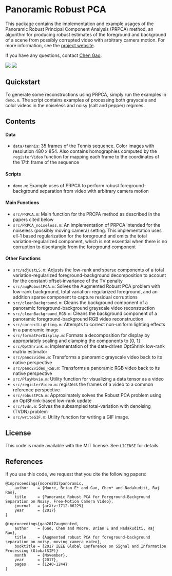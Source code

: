 # Panoramic Robust PCA

This package contains the implementation and example usages of the
Panoramic Robust Principal Component Analysis (PRPCA) method, an algorithm
for producing robust estimates of the foreground and background of a scene
from possibly corrupted video with arbitrary camera motion. For more
information, see the [project website](https://gaochen315.github.io/pRPCA).

If you have any questions, contact
[Chen Gao](mailto:chengao@vt.edu?subject=PRPCA%20code).

<img src='results/tennis_PRPCA.gif'>
<img src='results/tennis_decomp.gif'>


## Quickstart

To generate some reconstructions using PRPCA, simply run the examples in
`demo.m`. The script contains examples of processing both grayscale and
color videos in the noiseless and noisy (salt and pepper) regimes.


## Contents

#### Data

 - `data/tennis`: 35 frames of the Tennis sequence. Color images with
    resolution 480 x 854. Also contains homographies computed by the
    `registerVideo` function for mapping each frame to the coordinates of
    the 17th frame of the sequence

#### Scripts

- `demo.m`: Example uses of PRPCA to perform robust foreground-background
    separation from video with arbitrary camera motion

#### Main Functions

- `src/PRPCA.m`: Main function for the PRCPA method as described in the papers
    cited below
- `src/PRPCA_noiseless.m`: An implementation of PRPCA intended for the
    noiseless (possibly moving camera) setting. This implementation uses
    ell-1 based regularization for the foreground and omits the total
    variation-regularized component, which is not essential when there is
    no corruption to disentangle from the foreground component

#### Other Functions

- `src/adjustLS.m`: Adjusts the low-rank and sparse components of a
    total variation-regularized foreground-background decomposition to
    account for the constant-offset-invariance of the TV penalty
- `src/augRobustPCA.m`: Solves the Augmented Robust PCA problem with low-rank
    background, total variation-regularized foreground, and an addition
    sparse component to capture residual corruptions
- `src/cleanBackground.m`: Cleans the background component of a panoramic
    foreground-background grayscale video reconstruction
- `src/cleanBackground_RGB.m`: Cleans the background component of a panoramic
    foreground-background RGB video reconstruction
- `src/correctLighting.m`: Attempts to correct non-uniform lighting effects in
    a panoramic image
- `src/formatForDisplay.m`: Formats a decomposition for display by
    appropriately scaling and clamping the components to [0, 1]
- `src/OptShrink.m`: Implementation of the data-driven OptShrink low-rank
    matrix estimator
- `src/pano2video.m`: Transforms a panoramic grayscale video back to its
    native perspective
- `src/pano2video_RGB.m`: Transforms a panoramic RGB video back to its native
    perspective
- `src/PlayMovie.m`: Utility function for visualizing a data tensor as a video
- `src/registerVideo.m`: registers the frames of a video to a common reference
    perspective
- `src/robustPCA.m`: Approximately solves the Robust PCA problem using an
    OptShrink-based low-rank update
- `src/tvdn.m`: Solves the subsampled total-variation with denoising (TVDN)
    problem
- `src/writeGIF.m`: Utility function for writing a GIF image.


## License

This code is made available with the MIT license. See `LICENSE` for
details.


## References

If you use this code, we request that you cite the following papers:

```
@inproceedings{moore2017panoramic,
    author    = {Moore, Brian E* and Gao, Chen* and Nadakuditi, Raj Rao},
    title     = {Panoramic Robust PCA for Foreground-Background Separation on Noisy, Free-Motion Camera Video},
    journal   = {arXiv:1712.06229}
    year      = {2017}
}

@inproceedings{gao2017augmented,
    author    = {Gao, Chen and Moore, Brian E and Nadakuditi, Raj Rao},
    title     = {Augmented robust PCA for foreground-background separation on noisy, moving camera video},
    booktitle = {2017 IEEE Global Conference on Signal and Information Processing (GlobalSIP)}
    month     = {November},
    year      = {2017},
    pages     = {1240-1244}
}
```
